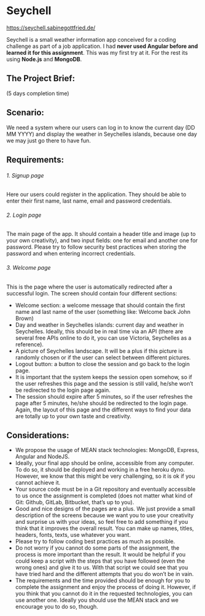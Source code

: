 # Seychell

https://seychell.sabinegottfried.de/

Seychell is a small weather information app conceived for a coding challenge as part of a job application.
I had **never used Angular before and learned it for this assignment**. This was my first try at it. For the rest its using **Node.js** and **MongoDB**.

## The Project Brief: 
(5 days completion time)

## Scenario:
We need a system where our users can log in to know the current day (DD MM YYYY) and
display the weather in Seychelles islands, because one day we may just go there to have fun.

## Requirements:
###### 1. Signup page​
Here our users could register in the application. They should be able to enter
their first name, last name, email and password credentials.
###### 2. Login page 
The main page of the app. It should contain a header title and image (up to your
own creativity), and two input fields: one for email and another one for password. Please try to
follow security best practices when storing the password and when entering incorrect
credentials.
###### 3. Welcome page
This is the page where the user is automatically redirected after a successful
login. The screen should contain four different sections:
- Welcome section: a welcome message that should contain the first name and last name
of the user (something like: Welcome back John Brown)
- Day and weather in Seychelles islands: current day and weather in Seychelles. Ideally,
this should be in real time via an API (there are several free APIs online to do it, you can
use Victoria, Seychelles as a reference).
- A picture of Seychelles landscape. It will be a plus if this picture is randomly chosen or if
the user can select between different pictures.
- Logout button: a button to close the session and go back to the login page.
- It is important that the system keeps the session open somehow, so if the user refreshes
this page and the session is still valid, he/she won’t be redirected to the login page
again.
- The session should expire after 5 minutes, so if the user refreshes the page after 5
minutes, he/she should be redirected to the login page.
Again, the layout of this page and the different ways to find your data are totally up to your own
taste and creativity.

## Considerations:
- We propose the usage of MEAN stack​ technologies: MongoDB, Express, Angular and
NodeJS.
- Ideally, your final app should be online​, accessible from any computer. To do so, it
should be deployed and working in a free heroku dyno​. However, we know that this
might be very challenging, so it is ok if you cannot achieve it.
- Your source code must be in a Git repository ​and eventually accessible to us once the
assignment is completed (does not matter what kind of Git: Github, GitLab, Bitbucket,
that’s up to you).
- Good and nice designs of the pages are a plus​. We just provide a small description of
the screens because we want you to use your creativity and surprise us with your ideas,
so feel free to add something if you think that it improves the overall result. You can
make up names, titles, headers, fonts, texts, use whatever you want.
- Please try to follow coding best practices​ as much as possible.
- Do not worry if you cannot do some parts of the assignment, the process is more
important than the result. It would be helpful if you could keep a script with the steps
that you have followed​ (even the wrong ones) and give it to us. With that script we
could see that you have tried hard and the different attempts that you do won’t be in
vain.
- The requirements and the time provided should be enough for you to complete the
assignment and enjoy the process of doing it. However, if you think that you cannot do it
in the requested technologies, you can use another one. Ideally you should use the
MEAN stack and we encourage you to do so, though.

